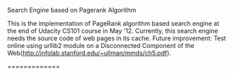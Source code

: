Search Engine based on Pagerank Algorithm

This is the implementation of PageRank algorithm based search engine at the end of Udacity CS101 course in May '12. Currently, this search engine needs the source code of web pages in its cache. Future improvement: Test online using urllib2 module on a Disconnected Component of the Web(http://infolab.stanford.edu/~ullman/mmds/ch5.pdf).

=============
